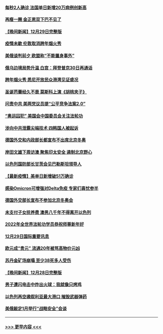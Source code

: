 #### [每秒2人确诊 法国单日新增20万病例创新高](../pages/prog202/a103306694.md?t=12301400) 
#### [再瘦一圈 金正恩双下巴不见了](../pages/prog202/a103306683.md?t=12301400) 
#### [【晚间新闻】12月29日完整版](../pages/prog202/a103306559.md?t=12301400) 
#### [疫情未歇 伦敦取消跨年烟火秀](../pages/prog202/a103306668.md?t=12301400) 
#### [美俄谈判前夕 欧盟称“不能置身事外”](../pages/prog202/a103306644.md?t=12301400) 
#### [俄乌边境局势升温 白宫：拜登普京30日再通话](../pages/prog202/a103306391.md?t=12301400) 
#### [跨年烟火秀 悉尼开放民众港湾见证盛况](../pages/prog202/a103306534.md?t=12301400) 
#### [圣诞芭蕾经久不衰 莫斯科上演《胡桃夹子》](../pages/prog202/a103306352.md?t=12301400) 
#### [问责中共 美两党议员提“公平竞争法案2.0”](../pages/prog202/a103306376.md?t=12301400) 
#### [“奥运囚犯” 美国会中国委员会关注法轮功](../pages/prog202/a103306335.md?t=12301400) 
#### [涉向中共泄露尖端技术 四韩国人被起诉](../pages/prog202/a103306202.md?t=12301400) 
#### [德国外交和内政部长都宣布不出席北京冬奥](../pages/prog202/a103306250.md?t=12301400) 
#### [岸田文雄下周访澳 聚焦印太安全 遏制北京野心](../pages/prog202/a103306089.md?t=12301400) 
#### [以色列国防部长甘茨会见巴勒斯坦领导人](../pages/prog202/a103306026.md?t=12301400) 
#### [【最新疫情】美单日新增破51万确诊](../pages/prog202/a103306084.md?t=12301400) 
#### [感染Omicron可增强对Delta免疫 专家们喜忧参半](../pages/prog202/a103305991.md?t=12301400) 
#### [德国外交部长宣布不参加北京冬奥会](../pages/prog202/a103305835.md?t=12301400) 
#### [未支付子女抚养费 澳男八千年不得离开以色列](../pages/prog202/a103305842.md?t=12301400) 
#### [2022年全世界法轮功学员恭祝师尊新年好](../pages/prog202/a103305495.md?t=12301400) 
#### [12月29日国际重要讯息](../pages/prog202/a103305814.md?t=12301400) 
#### [欧元成“贵元” 流通20年被骂高物价元凶](../pages/prog202/a103305743.md?t=12301400) 
#### [苏丹金矿场崩塌 至少38死多人受伤](../pages/prog202/a103305690.md?t=12301400) 
#### [【晚间新闻】12月28日完整版](../pages/prog202/a103305561.md?t=12301400) 
#### [男子遭闪电击中炸出火球：我就像只烤鸡](../pages/prog202/a103304866.md?t=12301400) 
#### [以色列再空袭叙利亚最大港口 摧毁武器弹药](../pages/prog202/a103305368.md?t=12301400) 
#### [美俄敲定1月举行“战略安全”会谈](../pages/prog202/a103305384.md?t=12301400) 

----
#### [ >>> 更早内容 <<< ](../indexes/prog202-earlier.md)
